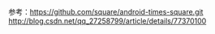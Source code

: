 参考：https://github.com/square/android-times-square.git
http://blog.csdn.net/qq_27258799/article/details/77370100